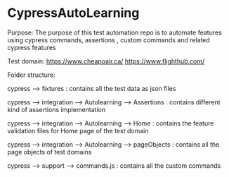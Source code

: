 # CypressAutoLearning

Purpose:
The purpose of this test automation repo is to automate features using cypress commands, assertions , custom commands and related cypress features

Test domain:
https://www.cheapoair.ca/
https://www.flighthub.com/



Folder structure:

cypress --> fixtures : contains all the test data as json files

cypress --> integration --> Autolearning --> Assertions : contains different kind of assertions implementation

cypress --> integration --> Autolearning --> Home : contains the feature validation files for Home page of the test domain 

cypress --> integration --> Autolearning --> pageObjects : contains all the page objects of test domains

cypress --> support --> commands.js : contains all the custom commands
